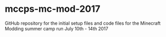 # mccps-mc-mod-2017
GitHub repository for the initial setup files and code files for the Minecraft Modding summer camp run July 10th - 14th 2017
